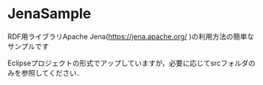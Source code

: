 # JenaSample
RDF用ライブラリApache Jena(https://jena.apache.org/ )の利用方法の簡単なサンプルです  

Eclipseプロジェクトの形式でアップしていますが，必要に応じてsrcフォルダのみを参照してください．
